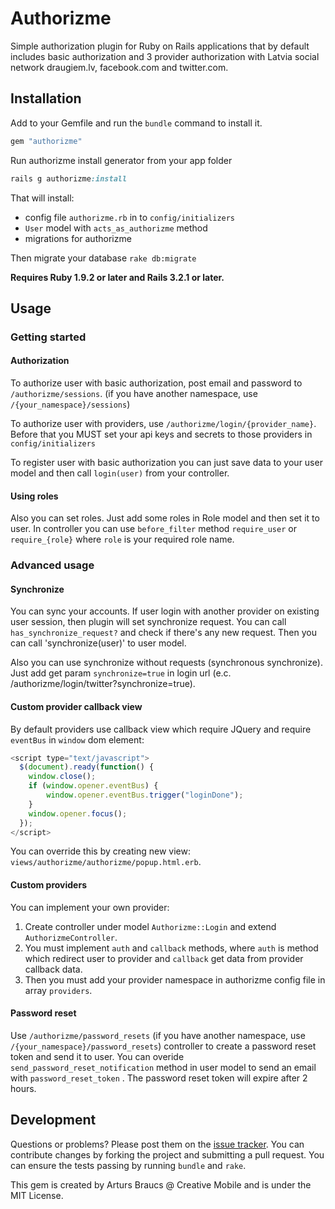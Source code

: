 # Authorizme

Simple authorization plugin for Ruby on Rails applications that by default includes basic authorization and 3 provider authorization with Latvia social network draugiem.lv, facebook.com and twitter.com.

## Installation

Add to your Gemfile and run the `bundle` command to install it.

```ruby
gem "authorizme"
```

Run authorizme install generator from your app folder

```ruby
rails g authorizme:install
```

That will install:

* config file `authorizme.rb` in to `config/initializers`
* `User` model with `acts_as_authorizme` method
* migrations for authorizme

Then migrate your database `rake db:migrate`

**Requires Ruby 1.9.2 or later and Rails 3.2.1 or later.**

## Usage

### Getting started

#### Authorization

To authorize user with basic authorization, post email and password to `/authorizme/sessions`. (if you have another namespace, use `/{your_namespace}/sessions`)

To authorize user with providers, use `/authorizme/login/{provider_name}`. Before that you MUST set your api keys and secrets to those providers in `config/initializers`

To register user with basic authorization you can just save data to your user model and then call `login(user)` from your controller.

#### Using roles

Also you can set roles. Just add some roles in Role model and then set it to user. In controller you can use `before_filter` method `require_user` or `require_{role}` where `role` is your required role name. 

### Advanced usage

#### Synchronize

You can sync your accounts. If user login with another provider on existing user session, then plugin will set synchronize request. You can call `has_synchronize_request?` and check if there's any new request. Then you can call 'synchronize(user)' to user model. 

Also you can use synchronize without requests (synchronous synchronize). Just add get param `synchronize=true` in login url (e.c. /authorizme/login/twitter?synchronize=true).

#### Custom provider callback view

By default providers use callback view which require JQuery and require `eventBus` in `window` dom element:

```javascript
<script type="text/javascript">
  $(document).ready(function() {
    window.close();
	if (window.opener.eventBus) {
    	window.opener.eventBus.trigger("loginDone");
	}
    window.opener.focus();
  });
</script>
```
You can override this by creating new view: `views/authorizme/authorizme/popup.html.erb`.

#### Custom providers

You can implement your own provider: 

1. Create controller under model `Authorizme::Login` and extend `AuthorizmeController`. 
2. You must implement `auth` and `callback` methods, where `auth` is method which redirect user to provider and `callback` get data from provider callback data. 
3. Then you must add your provider namespace in authorizme config file in array `providers`. 

#### Password reset

Use `/authorizme/password_resets` (if you have another namespace, use `/{your_namespace}/password_resets`) controller to create a password reset token and send it to user. You can overide `send_password_reset_notification` method in user model to send an email with `password_reset_token` . The password reset token will expire after 2 hours.

## Development

Questions or problems? Please post them on the [issue tracker](https://github.com/CreativeMobile/authorizme/issues). You can contribute changes by forking the project and submitting a pull request. You can ensure the tests passing by running `bundle` and `rake`.

This gem is created by Arturs Braucs @ Creative Mobile and is under the MIT License.